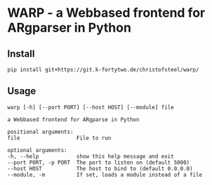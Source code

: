 # WARP - a Webbased frontend for ARgparser in Python

## Install

    pip install git+https://git.k-fortytwo.de/christofsteel/warp/


## Usage

    warp [-h] [--port PORT] [--host HOST] [--module] file

    a Webbased frontend for ARgparse in Python

    positional arguments:
    file                  File to run

    optional arguments:
    -h, --help            show this help message and exit
    --port PORT, -p PORT  The port to listen on (default 5000)
    --host HOST           The host to bind to (default 0.0.0.0)
    --module, -m          If set, loads a module instead of a file


